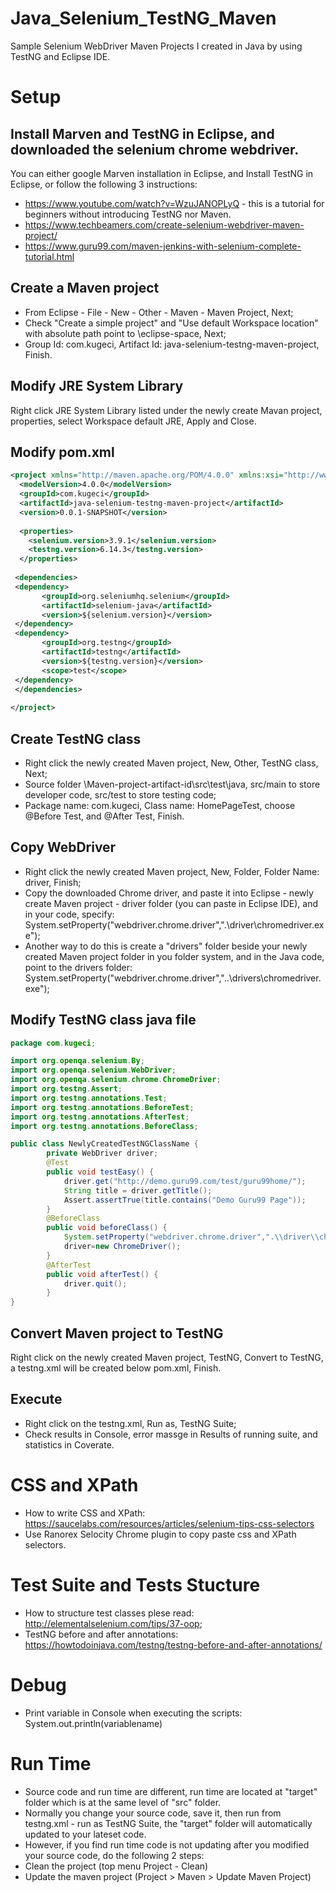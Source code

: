 # Java_Selenium_TestNG_Maven
Sample Selenium WebDriver Maven Projects I created in Java by using TestNG and Eclipse IDE.

# Setup
## Install Marven and TestNG in Eclipse, and downloaded the selenium chrome webdriver.
You can either google Marven installation in Eclipse, and Install TestNG in Eclipse, or follow the following 3 instructions:
- https://www.youtube.com/watch?v=WzuJANOPLyQ - this is a tutorial for beginners without introducing TestNG nor Maven.
- https://www.techbeamers.com/create-selenium-webdriver-maven-project/
- https://www.guru99.com/maven-jenkins-with-selenium-complete-tutorial.html

## Create a Maven project 
- From Eclipse - File - New - Other - Maven - Maven Project, Next;
- Check "Create a simple project" and "Use default Workspace location" with absolute path point to \eclipse-space, Next;
- Group Id: com.kugeci, Artifact Id: java-selenium-testng-maven-project, Finish.

## Modify JRE System Library
Right click JRE System Library listed under the newly create Mavan project, properties, select Workspace default JRE, Apply and Close.

## Modify pom.xml
```xml
<project xmlns="http://maven.apache.org/POM/4.0.0" xmlns:xsi="http://www.w3.org/2001/XMLSchema-instance" xsi:schemaLocation="http://maven.apache.org/POM/4.0.0 http://maven.apache.org/xsd/maven-4.0.0.xsd">
  <modelVersion>4.0.0</modelVersion>
  <groupId>com.kugeci</groupId>
  <artifactId>java-selenium-testng-maven-project</artifactId>
  <version>0.0.1-SNAPSHOT</version>
  
  <properties>
  	<selenium.version>3.9.1</selenium.version>
  	<testng.version>6.14.3</testng.version>
  </properties>
  
 <dependencies>  
 <dependency>
       <groupId>org.seleniumhq.selenium</groupId>
       <artifactId>selenium-java</artifactId>
       <version>${selenium.version}</version>
 </dependency>
 <dependency>
       <groupId>org.testng</groupId>
       <artifactId>testng</artifactId>
       <version>${testng.version}</version>
       <scope>test</scope>
 </dependency>
 </dependencies>
 
</project>
```

## Create TestNG class
- Right click the newly created Maven project, New, Other, TestNG class, Next;
- Source folder \Maven-project-artifact-id\src\test\java, src/main to store developer code, src/test to store testing code;
- Package name: com.kugeci, Class name: HomePageTest, choose @Before Test, and @After Test, Finish.

## Copy WebDriver
- Right click the newly created Maven project, New, Folder, Folder Name: driver, Finish;
- Copy the downloaded Chrome driver, and paste it into Eclipse - newly create Maven project - driver folder (you can paste in Eclipse IDE), and in your code, specify: System.setProperty("webdriver.chrome.driver",".\\driver\\chromedriver.exe");
- Another way to do this is create a "drivers" folder beside your newly created Maven project folder in you folder system, and in the Java code, point to the drivers folder: System.setProperty("webdriver.chrome.driver","..\\drivers\\chromedriver.exe"); 

## Modify TestNG class java file
```java
package com.kugeci;

import org.openqa.selenium.By;		
import org.openqa.selenium.WebDriver;		
import org.openqa.selenium.chrome.ChromeDriver;		
import org.testng.Assert;		
import org.testng.annotations.Test;	
import org.testng.annotations.BeforeTest;	
import org.testng.annotations.AfterTest;
import org.testng.annotations.BeforeClass;

public class NewlyCreatedTestNGClassName {		
	    private WebDriver driver;		
		@Test				
		public void testEasy() {	
			driver.get("http://demo.guru99.com/test/guru99home/");  
			String title = driver.getTitle();				 
			Assert.assertTrue(title.contains("Demo Guru99 Page")); 		
		}	
	    @BeforeClass
	    public void beforeClass() {
			System.setProperty("webdriver.chrome.driver",".\\driver\\chromedriver.exe");
			driver=new ChromeDriver();
	    }
		@AfterTest
		public void afterTest() {
			driver.quit();			
		}		
}
```

## Convert Maven project to TestNG
Right click on the newly created Maven project, TestNG, Convert to TestNG, a testng.xml will be created below pom.xml, Finish.

## Execute
- Right click on the testng.xml, Run as, TestNG Suite;
- Check results in Console, error massge in Results of running suite, and statistics in Coverate.

# CSS and XPath
- How to write CSS and XPath: https://saucelabs.com/resources/articles/selenium-tips-css-selectors
- Use Ranorex Selocity Chrome plugin to copy paste css and XPath selectors.

# Test Suite and Tests Stucture
- How to structure test classes plese read: http://elementalselenium.com/tips/37-oop;
- TestNG before and after annotations: https://howtodoinjava.com/testng/testng-before-and-after-annotations/

# Debug
- Print variable in Console when executing the scripts: System.out.println(variablename)

# Run Time
- Source code and run time are different, run time are located at "target" folder which is at the same level of "src" folder.
- Normally you change your source code, save it, then run from testng.xml - run as TestNG Suite, the "target" folder will automatically updated to your lateset code.
- However, if you find run time code is not updating after you modified your source code, do the following 2 steps:
- Clean the project (top menu Project - Clean)
- Update the maven project (Project > Maven > Update Maven Project)